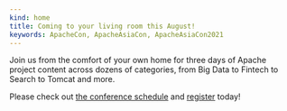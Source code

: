 ```yaml
---
kind: home
title: Coming to your living room this August!
keywords: ApacheCon, ApacheAsiaCon, ApacheAsiaCon2021
---
```

Join us from the comfort of your own home for three days of Apache project content across dozens of categories, from Big Data to Fintech to Search to Tomcat and more.

Please check out [the conference schedule](tracks.html) and [register](register.html) today!
